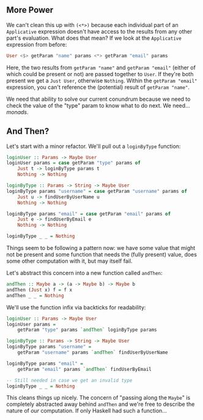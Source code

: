 ## More Power

We can't clean this up with `(<*>)` because each individual part of an
`Applicative` expression doesn't have access to the results from any other
part's evaluation. What does that mean? If we look at the `Applicative`
expression from before:

```haskell
User <$> getParam "name" params <*> getParam "email" params
```

Here, the two results from `getParam "name"` and `getParam "email"` (either of
which could be present or not) are passed together to `User`. If they're both
present we get a `Just User`, otherwise `Nothing`. Within the `getParam "email"`
expression, you can't reference the (potential) result of `getParam "name"`.

We need that ability to solve our current conundrum because we need to check the
value of the "type" param to know what to do next. We need... *monads*.

## And Then?

Let's start with a minor refactor. We'll pull out a `loginByType` function:

```haskell
loginUser :: Params -> Maybe User
loginUser params = case getParam "type" params of
    Just t -> loginByType params t
    Nothing -> Nothing

loginByType :: Params -> String -> Maybe User
loginByType params "username" = case getParam "username" params of
    Just u -> findUserByUserName u
    Nothing -> Nothing

loginByType params "email" = case getParam "email" params of
    Just e -> findUserByEmail e
    Nothing -> Nothing

loginByType _ _ = Nothing
```

Things seem to be following a pattern now: we have some value that might not be
present and some function that needs the (fully present) value, does some other
computation with it, but may itself fail.

Let's abstract this concern into a new function called `andThen`:


```haskell
andThen :: Maybe a -> (a -> Maybe b) -> Maybe b
andThen (Just x) f = f x
andThen _ _ = Nothing
```

We'll use the function infix via backticks for readability:

```haskell
loginUser :: Params -> Maybe User
loginUser params =
    getParam "type" params `andThen` loginByType params

loginByType :: Params -> String -> Maybe User
loginByType params "username" =
    getParam "username" params `andThen` findUserByUserName

loginByType params "email" =
    getParam "email" params `andThen` findUserByEmail

-- Still needed in case we get an invalid type
loginByType _ _ = Nothing
```

This cleans things up nicely. The concern of "passing along the `Maybe`" is
completely abstracted away behind `andThen` and we're free to describe the
nature of *our* computation. If only Haskell had such a function...
